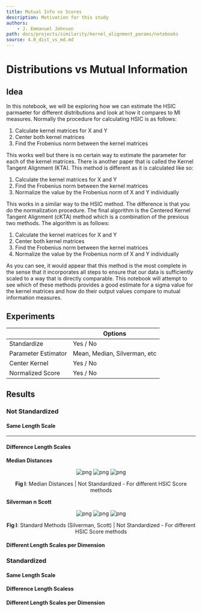 ```yaml
---
title: Mutual Info vs Scores
description: Motivation for this study
authors:
    - J. Emmanuel Johnson
path: docs/projects/similarity/kernel_alignment_params/notebooks
source: 4.0_dist_vs_md.md
---
```

# Distributions vs Mutual Information

## Idea

In this notebook, we will be exploring how we can estimate the HSIC parmaeter for different distributions and look at how it compares to MI measures. Normally the procedure for calculating HSIC is as follows:

1. Calculate kernel matrices for X and Y
2. Center both kernel matrices
3. Find the Frobenius norm between the kernel matrices

This works well but there is no certain way to estimate the parameter for each of the kernel matrices. There is another paper that is called the Kernel Tangent Alignment (KTA). This method is different as it is calculated like so:

1. Calculate the kernel matrices for X and Y
2. Find the Frobenius norm between the kernel matrices
3. Normalize the value by the Frobenius norm of X and Y individually

This works in a similar way to the HSIC method. The difference is that you do the normalization procedure. The final algorithm is the Centered Kernel Tangent Alignment (cKTA) method which is a combination of the previous two methods. The algorithm is as follows:

1. Calculate the kernel matrices for X and Y
2. Center both kernel matrices
3. Find the Frobenius norm between the kernel matrices
4. Normalize the value by the Frobenius norm of X and Y individually 

As you can see, it would appear that this method is the most complete in the sense that it incorporates all steps to ensure that our data is sufficiently scaled to a way that is directly comparable. This notebook will attempt to see which of these methods provides a good estimate for a sigma value for the kernel matrices and how do their output values compare to mutual information measures.


## Experiments


<center>

|                     | Options                      |
| ------------------- | ---------------------------- |
| Standardize         | Yes / No                     |
| Parameter Estimator | Mean, Median, Silverman, etc |
| Center Kernel       | Yes / No                     |
| Normalized Score    | Yes / No                     |

</center>


## Results


### Not Standardized


#### Same Length Scale

---

#### Difference Length Scales

**Median Distances**

<center>

![png](pics/dist_vs_mi/hsic_gauss_median_all.png) 
![png](pics/dist_vs_mi/cka_gauss_median_all.png) 
![png](pics/dist_vs_mi/ka_gauss_median_all.png)

**Fig I**: Median Distances | Not Standardized - For different HSIC Score methods

</center>

<!-- <center>
<img src="pics/dist_vs_mi/hsic_gauss_median_all.png" width="400">
<img src="pics/dist_vs_mi/cka_gauss_median_all.png" width="400">
<img src="pics/dist_vs_mi/ka_gauss_median_all.png" width="400">

**Fig I**: Median Distances | Not Standardized - For different HSIC Score methods

</center> -->

**Silverman n Scott**

<center>

![png](pics/dist_vs_mi/hsic_gauss_standard.png) 
![png](pics/dist_vs_mi/cka_gauss_standard.png) 
![png](pics/dist_vs_mi/ka_gauss_standard.png)

**Fig I**: Standard Methods (Silverman, Scott) | Not Standardized - For different HSIC Score methods

</center>

<!-- <center>

<p>
  <img src="pics/dist_vs_mi/hsic_gauss_standard.png" width="400">
  <img src="pics/dist_vs_mi/cka_gauss_standard.png" width="400">
  <img src="pics/dist_vs_mi/ka_gauss_standard.png" width="400">
</p>

**Fig I**: Standard Methods (Silverman, Scott) | Not Standardized - For different HSIC Score methods

</center> -->


#### Different Length Scales per Dimension


### Standardized


#### Same Length Scale




#### Difference Length Scaless



#### Different Length Scales per Dimension